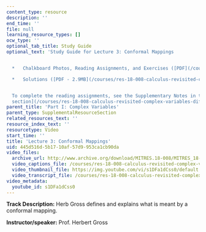 ```yaml
---
content_type: resource
description: ''
end_time: ''
file: null
learning_resource_types: []
ocw_type: ''
optional_tab_title: Study Guide
optional_text: 'Study Guide for Lecture 3: Conformal Mappings


  *   Chalkboard Photos, Reading Assignments, and Exercises ([PDF](/courses/res-18-008-calculus-revisited-complex-variables-differential-equations-and-linear-algebra-fall-2011/resources/mitres_18_008_parti_lec03))

  *   Solutions ([PDF - 2.9MB](/courses/res-18-008-calculus-revisited-complex-variables-differential-equations-and-linear-algebra-fall-2011/resources/mitres_18_008_parti_sol03))


  To complete the reading assignments, see the Supplementary Notes in the [Study Materials
  section](/courses/res-18-008-calculus-revisited-complex-variables-differential-equations-and-linear-algebra-fall-2011/pages/study-materials).'
parent_title: 'Part I: Complex Variables'
parent_type: SupplementalResourceSection
related_resources_text: ''
resource_index_text: ''
resourcetype: Video
start_time: ''
title: 'Lecture 3: Conformal Mappings'
uid: 445d516d-5b17-10af-57d9-953ca1cb90da
video_files:
  archive_url: http://www.archive.org/download/MITRES.18-008/MITRES_18-008_Part1_lec3_300k.mp4
  video_captions_file: /courses/res-18-008-calculus-revisited-complex-variables-differential-equations-and-linear-algebra-fall-2011/c7ae495c94685dfcb0f4ee6140f44c8d_s1DFa1dCss0.vtt
  video_thumbnail_file: https://img.youtube.com/vi/s1DFa1dCss0/default.jpg
  video_transcript_file: /courses/res-18-008-calculus-revisited-complex-variables-differential-equations-and-linear-algebra-fall-2011/30d87e241d08280a05f03f4ecd47ef7e_s1DFa1dCss0.pdf
video_metadata:
  youtube_id: s1DFa1dCss0
---
```


**Track Description:** Herb Gross defines and explains what is meant by a conformal mapping.

**Instructor/speaker:** Prof. Herbert Gross



